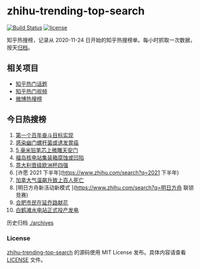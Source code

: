 # zhihu-trending-top-search

[![Build Status](https://github.com/justjavac/zhihu-trending-top-search/workflows/ci/badge.svg?branch=main)](https://github.com/justjavac/zhihu-trending-top-search/actions)
[![license](https://img.shields.io/github/license/justjavac/zhihu-trending-top-search)](https://github.com/justjavac/zhihu-trending-top-search/blob/main/LICENSE)

知乎热搜榜，记录从 2020-11-24 日开始的知乎热搜榜单。每小时抓取一次数据，按天[归档](./archives)。

## 相关项目

- [知乎热门话题](https://github.com/justjavac/zhihu-trending-hot-questions)
- [知乎热门视频](https://github.com/justjavac/zhihu-trending-hot-video)
- [微博热搜榜](https://github.com/justjavac/weibo-trending-hot-search)

## 今日热搜榜

<!-- BEGIN -->
<!-- 最后更新时间 Sun Jul 04 2021 08:18:50 GMT+0800 (China Standard Time) -->

1. [第一个百年奋斗目标实现](https://www.zhihu.com/search?q=百年奋斗目标)
2. [感染幽门螺杆菌或诱发胃癌](https://www.zhihu.com/search?q=幽门螺杆菌)
3. [5 毫米铅笔芯上微雕天安门](https://www.zhihu.com/search?q=微雕天安门)
4. [福岛核电站集装箱腐蚀或凹陷](https://www.zhihu.com/search?q=福岛核电站)
5. [意大利晋级欧洲杯四强](https://www.zhihu.com/search?q=意大利队)
6. [许愿 2021 下半年](https://www.zhihu.com/search?q=2021 下半年)
7. [加拿大气温飙升致上百人死亡](https://www.zhihu.com/search?q=加拿大气温飙升)
8. [明日方舟新活动新模式 ](https://www.zhihu.com/search?q=明日方舟 联锁竞赛)
9. [合肥市民在延乔路献花](https://www.zhihu.com/search?q=合肥延乔路)
10. [白鹤滩水电站正式投产发电](https://www.zhihu.com/search?q=白鹤滩水电站)

<!-- END -->

历史归档 [./archives](./archives)

### License

[zhihu-trending-top-search](https://github.com/justjavac/zhihu-trending-top-search)
的源码使用 MIT License 发布。具体内容请查看 [LICENSE](./LICENSE) 文件。
